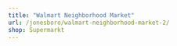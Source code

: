 ```yaml
---
title: "Walmart Neighborhood Market"
url: /jonesboro/walmart-neighborhood-market-2/
shop: Supermarkt
---
```

